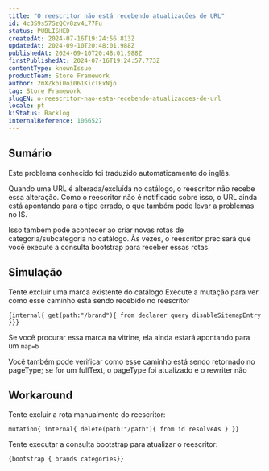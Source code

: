```yaml
---
title: "O reescritor não está recebendo atualizações de URL"
id: 4c3S9s57SzQCv8zv4L77Fu
status: PUBLISHED
createdAt: 2024-07-16T19:24:56.813Z
updatedAt: 2024-09-10T20:48:01.988Z
publishedAt: 2024-09-10T20:48:01.988Z
firstPublishedAt: 2024-07-16T19:24:57.773Z
contentType: knownIssue
productTeam: Store Framework
author: 2mXZkbi0oi061KicTExNjo
tag: Store Framework
slugEN: o-reescritor-nao-esta-recebendo-atualizacoes-de-url
locale: pt
kiStatus: Backlog
internalReference: 1066527
---
```


## Sumário

<div class="alert alert-info">
  <p>Este problema conhecido foi traduzido automaticamente do inglês.</p>
</div>


Quando uma URL é alterada/excluída no catálogo, o reescritor não recebe essa alteração. Como o reescritor não é notificado sobre isso, o URL ainda está apontando para o tipo errado, o que também pode levar a problemas no IS.

Isso também pode acontecer ao criar novas rotas de categoria/subcategoria no catálogo. Às vezes, o reescritor precisará que você execute a consulta bootstrap para receber essas rotas.

## Simulação


Tente excluir uma marca existente do catálogo
Execute a mutação para ver como esse caminho está sendo recebido no reescritor

    {internal{ get(path:"/brand"){ from declarer query disableSitemapEntry }}}

Se você procurar essa marca na vitrine, ela ainda estará apontando para um `map=b`

Você também pode verificar como esse caminho está sendo retornado no pageType; se for um fullText, o pageType foi atualizado e o rewriter não

## Workaround


Tente excluir a rota manualmente do reescritor:

    mutation{ internal{ delete(path:"/path"){ from id resolveAs } }}


Tente executar a consulta bootstrap para atualizar o reescritor:

    {bootstrap { brands categories}}






